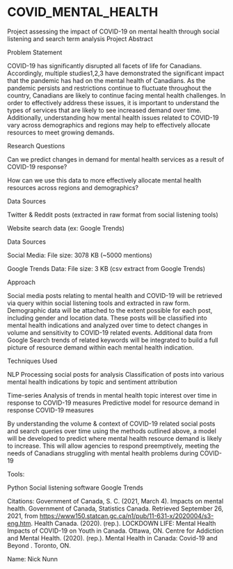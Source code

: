 # COVID_MENTAL_HEALTH
Project assessing the impact of COVID-19 on mental health through social listening and search term analysis
Project Abstract


Problem Statement

COVID-19 has significantly disrupted all facets of life for Canadians. Accordingly, multiple studies1,2,3  have demonstrated the significant impact that the pandemic has had on the mental health of Canadians. As the pandemic persists and restrictions continue to fluctuate throughout the country, Canadians are likely to continue facing mental health challenges. In order to effectively address these issues, it is important to understand the types of services that are likely to see increased demand over time. Additionally, understanding how mental health issues related to COVID-19 vary across demographics and regions may help to effectively allocate resources to meet growing demands. 



Research Questions

Can we predict changes in demand for mental health services as a result of COVID-19 response?

How can we use this data to more effectively allocate mental health resources across regions and demographics?


Data Sources

Twitter & Reddit posts (extracted in raw format from social listening tools)

Website search data (ex: Google Trends)





Data Sources

Social Media: 
File size: 3078 KB (~5000 mentions)

Google Trends Data:
File size: 3 KB (csv extract from Google Trends)





Approach

Social media posts relating to mental health and COVID-19 will be retrieved via query within social listening tools and extracted in raw form. Demographic data will be attached to the extent possible for each post, including gender and location data. These posts will be classified into mental health indications and analyzed over time to detect changes in volume and sensitivity to COVID-19 related events. Additional data from Google Search trends of related keywords will be integrated to build a full picture of resource demand within each mental health indication.


Techniques Used



NLP
Processing social posts for analysis
Classification of posts into various mental health indications by topic and sentiment attribution


Time-series
Analysis of trends in mental health topic interest over time in response to COVID-19 measures
Predictive model for resource demand in response COVID-19 measures



By understanding the volume & context of COVID-19 related social posts and search queries over time using the methods outlined above, a model will be developed to predict where mental health resource demand is likely to increase. This will allow agencies to respond preemptively, meeting the needs of Canadians struggling with mental health problems during COVID-19

Tools:

Python
Social listening software
Google Trends


Citations:
Government of Canada, S. C. (2021, March 4). Impacts on mental health. Government of Canada, Statistics Canada. Retrieved September 26, 2021, from https://www150.statcan.gc.ca/n1/pub/11-631-x/2020004/s3-eng.htm. 
Health Canada. (2020). (rep.). LOCKDOWN LIFE: Mental Health Impacts of COVID-19 on Youth in Canada. Ottawa, ON. 
Centre for Addiction and Mental Health. (2020). (rep.). Mental Health in Canada: Covid-19 and Beyond . Toronto, ON. 

Name: Nick Nunn
